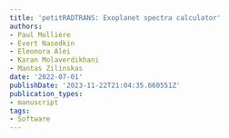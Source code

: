 ```yaml
---
title: 'petitRADTRANS: Exoplanet spectra calculator'
authors:
- Paul Mollière
- Evert Nasedkin
- Eleonora Alei
- Karan Molaverdikhani
- Mantas Zilinskas
date: '2022-07-01'
publishDate: '2023-11-22T21:04:35.660551Z'
publication_types:
- manuscript
tags:
- Software
---
```

